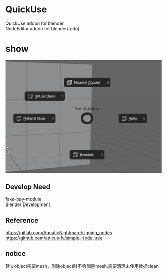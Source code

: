 # QuickUse  
QuickUse addon for blender  
NodeEditor addon for blender(todo)  



# show

![1](./doc/1.png)



## Develop Need

fake-bpy-module  
Blender Development  



## Reference

https://gitlab.com/AquaticNightmare/rigging_nodes  
https://github.com/atticus-lv/simple_node_tree


## notice  
建立object需要mesh，删除object时不会删除mesh,需要清理未使用数据clean
